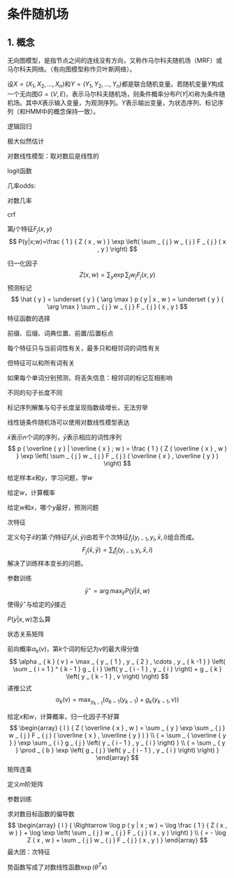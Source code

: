 # 条件随机场

## 1. 概念

无向图模型，是指节点之间的连线没有方向，又称作马尔科夫随机场（MRF）或马尔科夫网络。（有向图模型称作贝叶斯网络）。

设$X=(X_1,X_2,\ldots,X_n)​$和$Y=(Y_1,Y_2,\ldots,Y_n)​$都是联合随机变量。若随机变量$Y​$构成一个无向图$G=(V,E)​$，表示马尔科夫随机场，则条件概率分布$P(Y|X)​$称为条件随机场。其中$X​$表示输入变量，为观测序列。$Y​$表示输出变量，为状态序列、标记序列（和HMM中的概念保持一致）。



逻辑回归

极大似然估计



对数线性模型：取对数后是线性的

logit函数

几率odds: 

对数几率



crf

第$j$个特征$F_j(x,y)$
$$
P(y|x;w)=\frac { 1 } { Z ( x , w ) } \exp \left( \sum _ { j } w _ { j } F _ { j } ( x , y ) \right)
$$


归一化因子
$$
Z ( x , w ) = \sum _ { y } \exp \sum _ { j } w _ { j } F _ { j } ( x , y )
$$
预测标记
$$
\hat { y } = \underset { y } { \arg \max } p ( y | x , w ) = \underset { y } { \arg \max } \sum _ { j } w _ { j } F _ { j } ( x , y )
$$
特征函数的选择

前缀、后缀、词典位置、前置/后置标点



每个特征只与当前词性有关，最多只和相邻词的词性有关

但特征可以和所有词有关



如果每个单词分别预测，将丢失信息：相邻词的标记互相影响

不同的句子长度不同

标记序列解集与句子长度呈现指数级增长，无法穷举





线性链条件随机场可以使用对数线性模型表达

$\bar{x}$表示$n$个词的序列，$\bar{y}$表示相应的词性序列
$$
p ( \overline { y } | \overline { x } ; w ) = \frac { 1 } { Z ( \overline { x } , w ) } \exp \left( \sum _ { j } w _ { j } F _ { j } ( \overline { x } , \overline { y } ) \right)
$$




给定样本$x$和$y$，学习问题，学$w$

给定$w$，计算概率

给定$w$和$x$，哪个$y$最好，预测问题



次特征

定义句子$\bar{x}$的第$个j$特征$F_j(\bar{x},\bar{y})$由若干个次特征$f_j(y_{i-1},y_i,\bar{x},i)$组合而成。
$$
F_j(\bar{x},\bar{y})=\sum_i f_j(y_{i-1},y_i,\bar{x},i)
$$
解决了训练样本变长的问题。



参数训练
$$
\bar{y}^{\star}=\arg\max_{\bar{y}}P(\bar{y}|\bar{x},w)
$$
使得$\bar{y}^{\star}$与给定的$\bar{y}$接近

$P(y|x,w)​$怎么算



状态关系矩阵

前向概率$\alpha_k(v)$，第$k$个词的标记为$v$的最大得分值
$$
\alpha _ { k } ( v ) = \max _ { y _ { 1 } , y _ { 2 } , \cdots , y _ { k -1 } } \left( \sum _ { i = 1 } ^ { k - 1 } g _ { i } \left( y _ { i - 1 } , y _ { i } \right) + g _ { k } \left( y _ { k - 1 } , v \right) \right)
$$
递推公式
$$
\alpha _ { k } ( v ) = \max _ { y _ { k - 1 } } \left( \alpha _ { k - 1 } \left( y _ { k - 1 } \right) + g _ { k } \left( y _ { k - 1 } , v \right) \right)
$$


给定$x$和$w$，计算概率，归一化因子不好算
$$
\begin{array} { l } { Z ( \overline { x } , w ) = \sum _ { y } \exp \sum _ { j } w _ { j } F _ { j } ( \overline { x } , \overline { y } ) } \\ { = \sum _ { \overline { y } } \exp \sum _ { i } g _ { j } \left( y _ { i - 1 } , y _ { i } \right) } \\ { = \sum _ { y } \prod _ { b } \exp \left( g _ { j } \left( y _ { i - 1 } , y _ { i } \right) \right) } \end{array}
$$
矩阵连乘



定义$m$阶矩阵





参数训练

求对数目标函数的偏导数
$$
\begin{array} { l } { \Rightarrow \log p ( y | x ; w ) = \log \frac { 1 } { Z ( x , w ) } + \log \exp \left( \sum _ { j } w _ { j } F _ { j } ( x , y ) \right) } \\ { = - \log Z ( x , w ) + \sum _ { j } w _ { j } F _ { j } ( x , y ) } \end{array}
$$
最大团：次特征

势函数写成了对数线性函数$\exp(\theta^Tx)$

